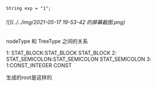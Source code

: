 ```
String exp = "1";
```

###### ![](../../img/2021-05-17 19-53-42 的屏幕截图.png)

nodeType 和 TreeType 之间的关系





1:   STAT_BLOCK:STAT_BLOCK                                                         	STAT_BLOCK
2:      STAT_SEMICOLON:STAT_SEMICOLON	STAT_SEMICOLON
3:         1:CONST_INTEGER	CONST



生成的root是这样的



